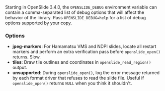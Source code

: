 Starting in OpenSlide 3.4.0, the `OPENSLIDE_DEBUG` environment variable can contain a comma-separated list of debug options that will affect the behavior of the library.  Pass `OPENSLIDE_DEBUG=help` for a list of debug options supported by your copy.

### Options

* **jpeg-markers**: For Hamamatsu VMS and NDPI slides, locate all restart markers and perform an extra verification pass before `openslide_open()` returns.  Slow.
* **tiles**: Draw tile outlines and coordinates in `openslide_read_region()` output.
* **unsupported**: During `openslide_open()`, log the error message returned by each format driver that refuses to read the slide file.  Useful if `openslide_open()` returns `NULL` when you think it shouldn't.